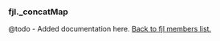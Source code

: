 ### fjl._concatMap
@todo - Added documentation here.
[Back to fjl members list.](#fjl-members-list)
